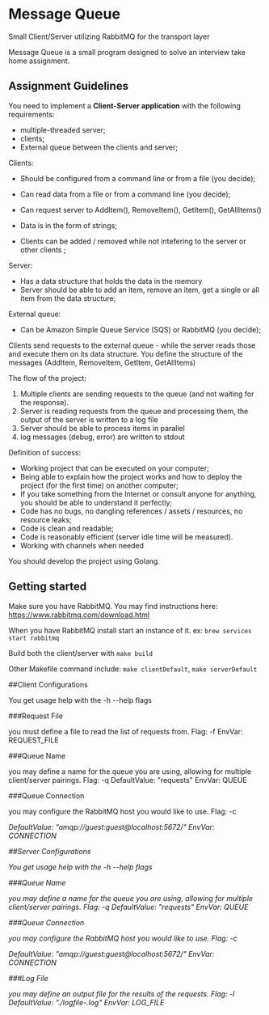 # Message Queue

Small Client/Server utilizing RabbitMQ for the transport layer

Message Queue is a small program designed to solve an interview take home assignment.

## Assignment Guidelines

You need to implement a **Client-Server application** with the following requirements:
* multiple-threaded server;
* clients;
* External queue between the clients and server;

Clients:
* Should be configured from a command line or from a file (you decide);
* Can read data from a file or from a command line (you decide);
* Can request server to AddItem(), RemoveItem(), GetItem(), GetAllItems()
* Data is in the form of strings;

* Clients can be added / removed while not intefering to the server or other clients ;

Server:
* Has a data structure that holds the data in the memory
* Server should be able to add an item, remove an item, get a single or all item from the data structure;

External queue:
* Can be Amazon Simple Queue Service (SQS) or RabbitMQ (you decide);


Clients send requests to the external queue - while the server reads those and execute them on its data structure. You define the structure of the messages (AddItem, RemoveItem, GetItem, GetAllItems)


The flow of the project:
1. Multiple clients are sending requests to the queue (and not waiting for the response).
2. Server is reading requests from the queue and processing them, the output of the server is written to a log file
3. Server should be able to process items in parallel
4. log messages (debug, error) are written to stdout


Definition of success:
* Working project that can be executed on your computer;
* Being able to explain how the project works and how to deploy the project (for the first time) on another computer;
* If you take something from the Internet or consult anyone for anything, you should be able to understand it perfectly;
* Code has no bugs, no dangling references / assets / resources, no resource leaks;
* Code is clean and readable;
* Code is reasonably efficient (server idle time will be measured).
* Working with channels when needed


You should develop the project using Golang.


## Getting started

Make sure you have RabbitMQ. You may find instructions here:
https://www.rabbitmq.com/download.html

When you have RabbitMQ install start an instance of it. ex:	`brew services start rabbitmq`

Build both the client/server with `make build`

Other Makefile command include: `make clientDefault`, `make serverDefault`


##Client Configurations

You get usage help with the -h --help flags

###Request File

you must define a file to read the list of requests from.
Flag: -f <filename>
EnvVar: REQUEST_FILE

###Queue Name

you may define a name for the queue you are using, allowing for multiple client/server pairings.
Flag: -q <name>
DefaultValue: "requests"
EnvVar: QUEUE

###Queue Connection

you may configure the RabbitMQ host you would like to use.
Flag: -c <address>
DefaultValue: "amqp://guest:guest@localhost:5672/"
EnvVar: CONNECTION


##Server Configurations

You get usage help with the -h --help flags

###Queue Name

you may define a name for the queue you are using, allowing for multiple client/server pairings.
Flag: -q <name>
DefaultValue: "requests"
EnvVar: QUEUE

###Queue Connection

you may configure the RabbitMQ host you would like to use.
Flag: -c <address>
DefaultValue: "amqp://guest:guest@localhost:5672/"
EnvVar: CONNECTION

###Log File

you may define an output file for the results of the requests.
Flag: -l <filename>
DefaultValue: "./logfile-<Timestamp>.log"
EnvVar: LOG_FILE
